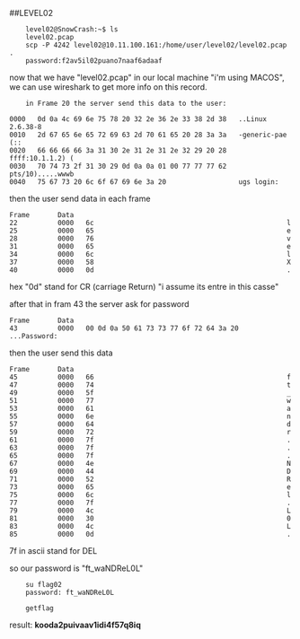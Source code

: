 ##LEVEL02

```
    level02@SnowCrash:~$ ls
    level02.pcap
    scp -P 4242 level02@10.11.100.161:/home/user/level02/level02.pcap .
    password:f2av5il02puano7naaf6adaaf
```

now that we have "level02.pcap" in our local machine "i'm using MACOS", we can use wireshark to get more info on this record.

```
    in Frame 20 the server send this data to the user:

0000   0d 0a 4c 69 6e 75 78 20 32 2e 36 2e 33 38 2d 38   ..Linux 2.6.38-8
0010   2d 67 65 6e 65 72 69 63 2d 70 61 65 20 28 3a 3a   -generic-pae (::
0020   66 66 66 66 3a 31 30 2e 31 2e 31 2e 32 29 20 28   ffff:10.1.1.2) (
0030   70 74 73 2f 31 30 29 0d 0a 0a 01 00 77 77 77 62   pts/10).....wwwb
0040   75 67 73 20 6c 6f 67 69 6e 3a 20                  ugs login: 

```
then the user send data in each frame
```
Frame       Data
22          0000   6c                                                l
25          0000   65                                                e
28          0000   76                                                v
31          0000   65                                                e
34          0000   6c                                                l
37          0000   58                                                X
40          0000   0d                                                .
```
hex "0d" stand for CR (carriage Return) "i assume its entre in this casse"

after that in fram 43 the server ask for password 
```
Frame       Data
43          0000   00 0d 0a 50 61 73 73 77 6f 72 64 3a 20            ...Password: 
```
then the user send this data

```
Frame       Data
45          0000   66                                                f
47          0000   74                                                t
49          0000   5f                                                _
51          0000   77                                                w
53          0000   61                                                a
55          0000   6e                                                n
57          0000   64                                                d
59          0000   72                                                r
61          0000   7f                                                .
63          0000   7f                                                .
65          0000   7f                                                .
67          0000   4e                                                N
69          0000   44                                                D
71          0000   52                                                R
73          0000   65                                                e
75          0000   6c                                                l
77          0000   7f                                                .
79          0000   4c                                                L
81          0000   30                                                0
83          0000   4c                                                L
85          0000   0d                                                .
```

7f in ascii stand for DEL

so our password is "ft_waNDReL0L"

```
    su flag02
    password: ft_waNDReL0L
```
```
    getflag
```
result: **kooda2puivaav1idi4f57q8iq**